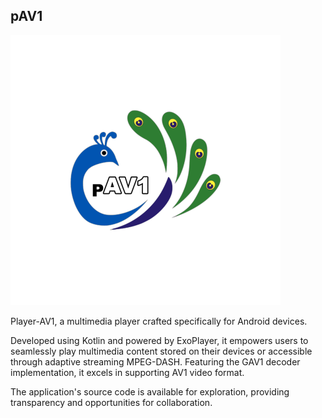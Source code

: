 ## pAV1

![image info](./app/src/main/res/mipmap-xxxhdpi/ic_launcher_foreground.png)

Player-AV1, a multimedia player crafted specifically for Android devices. 

Developed using Kotlin and powered by ExoPlayer, it empowers users to seamlessly play multimedia content stored on their devices or accessible through adaptive streaming MPEG-DASH. Featuring the GAV1 decoder implementation, it excels in supporting AV1 video format. 

The application's source code is available for exploration, providing transparency and opportunities for collaboration.
